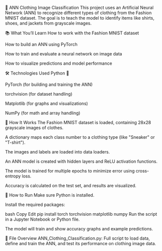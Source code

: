 👕 ANN Clothing Image Classification
This project uses an Artificial Neural Network (ANN) to recognize different types of clothing from the Fashion MNIST dataset. The goal is to teach the model to identify items like shirts, shoes, and jackets from grayscale images.

📚 What You’ll Learn
How to work with the Fashion MNIST dataset

How to build an ANN using PyTorch

How to train and evaluate a neural network on image data

How to visualize predictions and model performance

🛠️ Technologies Used
Python 🐍

PyTorch (for building and training the ANN)

torchvision (for dataset handling)

Matplotlib (for graphs and visualizations)

NumPy (for math and array handling)

🧠 How It Works
The Fashion MNIST dataset is loaded, containing 28x28 grayscale images of clothes.

A dictionary maps each class number to a clothing type (like "Sneaker" or "T-shirt").

The images and labels are loaded into data loaders.

An ANN model is created with hidden layers and ReLU activation functions.

The model is trained for multiple epochs to minimize error using cross-entropy loss.

Accuracy is calculated on the test set, and results are visualized.

🚀 How to Run
Make sure Python is installed.

Install the required packages:

bash
Copy
Edit
pip install torch torchvision matplotlib numpy
Run the script in a Jupyter Notebook or Python file.

The model will train and show accuracy graphs and example predictions.

📁 File Overview
ANN_Clothing_Classification.py: Full script to load data, define and train the ANN, and test its performance on clothing image data.

